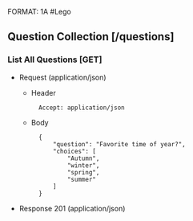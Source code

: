 FORMAT: 1A
#Lego
## Question Collection [/questions]

### List All Questions [GET]

+ Request (application/json)

    + Header

            Accept: application/json

    + Body

            {
                "question": "Favorite time of year?",
                "choices": [
                    "Autumn",
                    "winter",
                    "spring",
                    "summer"
                ]
            }

+ Response 201 (application/json)
